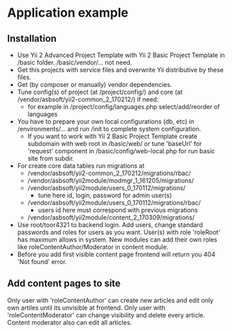 
Application example
===================

Installation
------------
* Use Yii 2 Advanced Project Template with Yii 2 Basic Project Template in /basic folder.
  /basic/vendor/... not need.
* Get this projects with service files and overwrite Yii distributive by these files.
* Get (by composer or manually) vendor dependencies.
* Tune config(s) of project (at /project/config/) and core (at /vendor/asbsoft/yii2-common_2_170212/) if need:
  - for example in /project/config/languages.php select/add/reorder of languages
* You have to prepare your own local configurations (db, etc) in /environments/...
  and run /init to complete system configuration.
  - If you want to work with Yii 2 Basic Project Template create subdomain with web root in /basic/web/
    or tune 'baseUrl' for 'request' component in /basic/config/web-local.php for run basic site from subdir.
* For create core data tables run migrations at
  - /vendor/asbsoft/yii2-common_2_170212/migrations/rbac/
  - /vendor/asbsoft/yii2module/modmgr_1_161205/migrations/
  - /vendor/asbsoft/yii2module/users_0_170112/migrations/
    - tune here id, login, password for admin user(s)
  - /vendor/asbsoft/yii2module/users_0_170112/migrations/rbac/
    - users id here must correspond with previous migrations
  - /vendor/asbsoft/yii2module/content_2_170309/migrations/
* Use root/toor4321 to backend login.
  Add users, change standard passwords and roles for users as you want.
  User(s) with role 'roleRoot' has maximum allows in system.
  New modules can add their own roles like roleContentAuthor/Moderator in content module.
* Before you add first visible content page
  frontend will return you 404 'Not found' error.

Add content pages to site
-------------------------
Only user with 'roleContentAuthor' can create new articles
and edit only own artiles until its unvisible at frontend.
Only user with 'roleContentModerator' can change visibility and delete every article.
Content moderator also can edit all articles.
